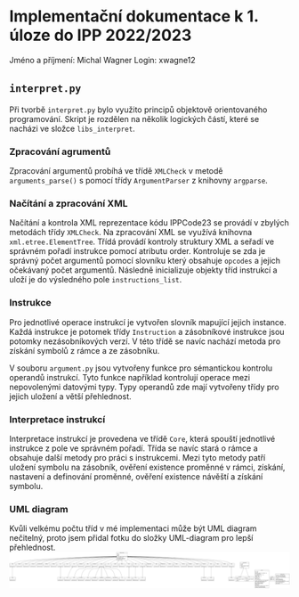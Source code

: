 # Implementační dokumentace k 1. úloze do IPP 2022/2023
Jméno a příjmení: Michal Wagner
Login: xwagne12

## `interpret.py`
Při tvorbě `interpret.py` bylo využito principů objektově orientovaného programování. Skript je rozdělen na několik logických částí, které se nacházi ve složce `libs_interpret`.

### Zpracování agrumentů
Zpracování argumentů probíhá ve třídě `XMLCheck` v metodě `arguments_parse()` s pomocí třídy `ArgumentParser` z knihovny `argparse`.

### Načítání a zpracování XML
Načítání a kontrola XML reprezentace kódu IPPCode23 se provádí v zbylých metodách třídy `XMLCheck`. Na zpracování XML se využívá knihovna `xml.etree.ElementTree`. Třídá provádí kontroly struktury XML a seřadí ve správném pořadí instrukce pomocí atributu order. Kontroluje se zda je správný počet argumentů pomocí slovníku který obsahuje `opcodes` a jejich očekávaný počet argumentů. Následně inicializuje objekty tříd instrukcí a uloží je do výsledného pole `instructions_list`.

### Instrukce
Pro jednotlivé operace instrukcí je vytvořen slovník mapující jejich instance. Každá instrukce je potomek třídy `Instruction` a zásobníkové instrukce jsou potomky nezásobníkových verzí. V této třídě se navíc nachází metoda pro získání symbolů z rámce a ze zásobníku.

V souboru `argument.py` jsou vytvořeny funkce pro sémantickou kontrolu operandů instrukcí. Tyto funkce například kontrolují operace mezi nepovolenými datovými typy. Typy operandů zde mají vytvořeny třídy pro jejich uložení a větší přehlednost.

### Interpretace instrukcí
Interpretace instrukcí je provedena ve třídě `Core`, která spouští jednotlivé instrukce z pole ve správném pořadí. Třída se navíc stará o rámce a obsahuje další metody pro práci s instrukcemi. Mezi tyto metody patří uložení symbolu na zásobník, ověření existence proměnné v rámci, získání, nastavení a definování proměnné, ověření existence návěští a získání symbolu.

### UML diagram
Kvůli velkému počtu tříd v mé implementaci může být UML diagram nečitelný, proto jsem přidal fotku do složky UML-diagram pro lepší přehlednost.
![UML-diagram](UML-diagram\classes.png)